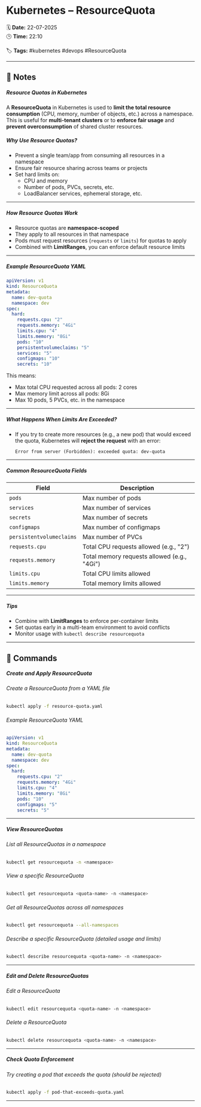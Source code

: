# Kubernetes – ResourceQuota

🗓️ **Date:** 22-07-2025  
🕒 **Time:** 22:10  

🏷️ **Tags:** #kubernetes #devops #ResourceQuota  

---

## 📝 Notes

##### Resource Quotas in Kubernetes

A **ResourceQuota** in Kubernetes is used to **limit the total resource consumption** (CPU, memory, number of objects, etc.) across a namespace. This is useful for **multi-tenant clusters** or to **enforce fair usage** and **prevent overconsumption** of shared cluster resources.

##### Why Use Resource Quotas?

- Prevent a single team/app from consuming all resources in a namespace
- Ensure fair resource sharing across teams or projects
- Set hard limits on:
    - CPU and memory
    - Number of pods, PVCs, secrets, etc.        
    - LoadBalancer services, ephemeral storage, etc.

---

##### How Resource Quotas Work

- Resource quotas are **namespace-scoped**  
- They apply to all resources in that namespace
- Pods must request resources (`requests` or `limits`) for quotas to apply
- Combined with **LimitRanges**, you can enforce default resource limits

---

##### Example ResourceQuota YAML

```yaml
apiVersion: v1
kind: ResourceQuota
metadata:
  name: dev-quota
  namespace: dev
spec:
  hard:
    requests.cpu: "2"
    requests.memory: "4Gi"
    limits.cpu: "4"
    limits.memory: "8Gi"
    pods: "10"
    persistentvolumeclaims: "5"
    services: "5"
    configmaps: "10"
    secrets: "10"
```

This means:

- Max total CPU requested across all pods: 2 cores
- Max memory limit across all pods: 8Gi
- Max 10 pods, 5 PVCs, etc. in the namespace

---
##### What Happens When Limits Are Exceeded?

- If you try to create more resources (e.g., a new pod) that would exceed the quota, Kubernetes will **reject the request** with an error:    
    ```
    Error from server (Forbidden): exceeded quota: dev-quota
    ```


---

##### Common ResourceQuota Fields

| Field                    | Description                                 |
| ------------------------ | ------------------------------------------- |
| `pods`                   | Max number of pods                          |
| `services`               | Max number of services                      |
| `secrets`                | Max number of secrets                       |
| `configmaps`             | Max number of configmaps                    |
| `persistentvolumeclaims` | Max number of PVCs                          |
| `requests.cpu`           | Total CPU requests allowed (e.g., "2")      |
| `requests.memory`        | Total memory requests allowed (e.g., "4Gi") |
| `limits.cpu`             | Total CPU limits allowed                    |
| `limits.memory`          | Total memory limits allowed                 |

---
##### Tips

- Combine with **LimitRanges** to enforce per-container limits
- Set quotas early in a multi-team environment to avoid conflicts
- Monitor usage with `kubectl describe resourcequota`

---
## 🧾 Commands

##### Create and Apply ResourceQuota
###### Create a ResourceQuota from a YAML file
```bash
kubectl apply -f resource-quota.yaml
```
###### Example ResourceQuota YAML
```yaml
apiVersion: v1
kind: ResourceQuota
metadata:
  name: dev-quota
  namespace: dev
spec:
  hard:
    requests.cpu: "2"
    requests.memory: "4Gi"
    limits.cpu: "4"
    limits.memory: "8Gi"
    pods: "10"
    configmaps: "5"
    secrets: "5"
```
---
##### View ResourceQuotas
###### List all ResourceQuotas in a namespace
```bash
kubectl get resourcequota -n <namespace>
```
###### View a specific ResourceQuota
```bash
kubectl get resourcequota <quota-name> -n <namespace>
```
###### Get all ResourceQuotas across all namespaces
```bash
kubectl get resourcequota --all-namespaces
```
###### Describe a specific ResourceQuota (detailed usage and limits)
```bash
kubectl describe resourcequota <quota-name> -n <namespace>
```
---
##### Edit and Delete ResourceQuotas
###### Edit a ResourceQuota
```bash
kubectl edit resourcequota <quota-name> -n <namespace>
```
###### Delete a ResourceQuota
```bash
kubectl delete resourcequota <quota-name> -n <namespace>
```
---
##### Check Quota Enforcement
###### Try creating a pod that exceeds the quota (should be rejected)
```bash
kubectl apply -f pod-that-exceeds-quota.yaml
```
---

